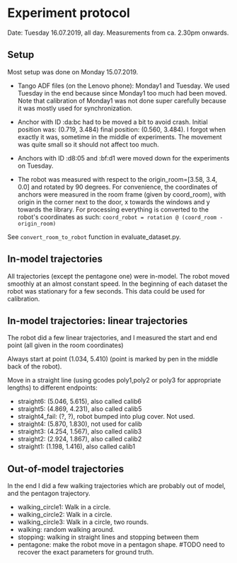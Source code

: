 # Experiment protocol 

Date: Tuesday 16.07.2019, all day. Measurements from ca. 2.30pm onwards.

## Setup

Most setup was done on Monday 15.07.2019. 

- Tango ADF files (on the Lenovo phone): Monday1 and Tuesday. We used Tuesday in the end because since Monday1 too much had been moved. Note that calibration of Monday1 was not done super carefully because it was mostly used for synchronization. 

- Anchor with ID :da:bc had to be moved a bit to avoid crash. Initial position was: (0.719, 3.484)
final position: (0.560, 3.484). I forgot when exactly it was, sometime in the middle of experiments. The movement was quite small so it should not affect too much. 

- Anchors with ID :d8:05 and :bf:d1 were moved down for the experiments on Tuesday. 

- The robot was measured with respect to the origin_room=[3.58, 3.4, 0.0] and rotated by 90 degrees. For convenience, the coordinates of anchors were measured in the room frame (given by coord_room), with origin in the corner next to the door, x towards the windows and y towards the library. For processing everything is converted to the robot's coordinates as such:
`
coord_robot = rotation @ (coord_room - origin_room)
`

See `convert_room_to_robot` function in evaluate_dataset.py. 

## In-model trajectories

All trajectories (except the pentagone one) were in-model. The robot moved smoothly at an almost constant speed. In the beginning of each dataset the robot was stationary for a few seconds. This data could be used for calibration. 

## In-model trajectories: linear trajectories

The robot did a few linear trajectories, and I measured the start and end point (all given in the room coordinates)

Always start at point (1.034, 5.410) (point is marked by pen in the middle back of the robot). 

Move in a straight line (using gcodes poly1,poly2 or poly3 for appropriate lengths) to different endpoints:
- straight6: (5.046, 5.615), also called calib6
- straight5: (4.869, 4.231), also called calib5
- straight4_fail: (?, ?), robot bumped into plug cover. Not used.
- straight4: (5.870, 1.830), not used for calib
- straight3: (4.254, 1.567), also called calib3
- straight2: (2.924, 1.867), also called calib2
- straight1: (1.198, 1.416), also called calib1

## Out-of-model trajectories

In the end I did a few walking trajectories which are probably out of model, and the pentagon trajectory.

- walking_circle1: Walk in a circle.
- walking_circle2: Walk in a circle.
- walking_circle3: Walk in a circle, two rounds.
- walking: random walking around. 
- stopping: walking in straight lines and stopping between them
- pentagone: make the robot move in a pentagon shape. #TODO need to recover the exact parameters for ground truth.  

